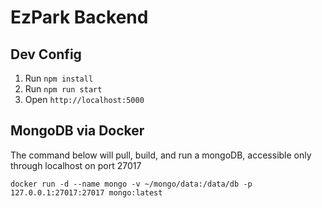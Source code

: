 # EzPark Backend

## Dev Config
1. Run `npm install`
2. Run `npm run start`
3. Open `http://localhost:5000`


## MongoDB via Docker
The command below will pull, build, and run a mongoDB, accessible only through localhost on port 27017


`docker run -d --name mongo -v ~/mongo/data:/data/db -p 127.0.0.1:27017:27017 mongo:latest`
